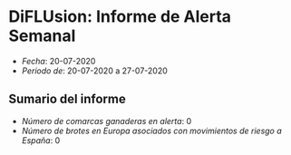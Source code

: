 # DiFLUsion: Informe de Alerta Semanal 

 - *Fecha*: 20-07-2020
 - *Periodo de*: 20-07-2020 a 27-07-2020

## Sumario del informe 
 - *Número de comarcas ganaderas en alerta*: 0
 - *Número de brotes en Europa asociados con movimientos de riesgo a España*: 0